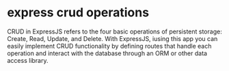 # express crud operations 

CRUD in ExpressJS refers to the four basic operations of persistent storage: Create, Read, Update, and Delete. With ExpressJS, iusing this app you can easily implement CRUD functionality by defining routes that handle each operation and interact with the database through an ORM or other data access library.